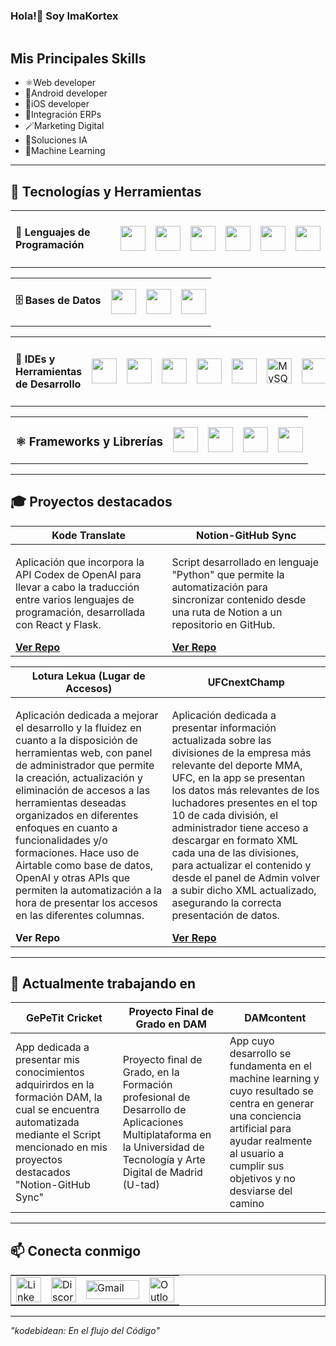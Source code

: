 
<body>
  <h3> Hola!👋 Soy ImaKortex</h3>
  
  <img src=""></img>
  
  <h2>Mis Principales Skills</h2>  
  
  <ul>
    <li>⚛️Web developer</li>
    <li>📱Android developer</li>
    <li>🍏iOS developer</li>
    <li>🏢Integración ERPs</li>
    <li>🪄Marketing Digital</li>
    <li>🧠Soluciones IA</li>
    <li>🤖Machine Learning</li>
  </ul>
  <hr>
  <h2>🚀 Tecnologías y Herramientas</h2>
  <table>
    <tbody>
      <td><h4>🦜 Lenguajes de Programación</h4> </td>
      <td><img src="https://cdn.jsdelivr.net/gh/devicons/devicon/icons/java/java-original.svg" width="40" height="40"/></td>
      <td><img src="https://cdn.jsdelivr.net/gh/devicons/devicon/icons/kotlin/kotlin-original.svg" width="40" height="40"/></td>
      <td><img src="https://cdn.jsdelivr.net/gh/devicons/devicon/icons/python/python-original.svg" width="40" height="40"/></td>
      <td><img src="https://cdn.jsdelivr.net/gh/devicons/devicon/icons/javascript/javascript-original.svg" width="40" height="40"/></td>
      <td><img src="https://cdn.jsdelivr.net/gh/devicons/devicon/icons/swift/swift-original.svg" width="40" height="40"/></td>
      <td><img src="https://cdn.jsdelivr.net/gh/devicons/devicon/icons/cplusplus/cplusplus-original.svg" width="40" height="40"/></td>
    </tbody>
  </table>
  
  <table>
    <tbody>
      <td><h4>🗄️ Bases de Datos</h4></td>
      <td><img src="https://cdn.jsdelivr.net/gh/devicons/devicon/icons/mysql/mysql-original.svg" width="40" height="40"/></td>
      <td><img src="https://cdn.jsdelivr.net/gh/devicons/devicon/icons/postgresql/postgresql-original.svg" width="40" height="40"/></td>
      <td><img src="https://cdn.jsdelivr.net/gh/devicons/devicon/icons/mongodb/mongodb-original.svg" width="40" height="40"/></td>
    </tbody>
  </table>
  
  <table>
    <tbody>
      <td><h4>🔧 IDEs y Herramientas de Desarrollo</h4></td>
      <td><img src="https://cdn.jsdelivr.net/gh/devicons/devicon/icons/intellij/intellij-original.svg" width="40" height="40"/></td>
      <td><img src="https://cdn.jsdelivr.net/gh/devicons/devicon/icons/androidstudio/androidstudio-original.svg" width="40" height="40"/></td>
      <td><img src="https://cdn.jsdelivr.net/gh/devicons/devicon/icons/xcode/xcode-original.svg" width="40" height="40"/></td>
      <td><img src="https://cdn.jsdelivr.net/gh/devicons/devicon/icons/vscode/vscode-original.svg" width="40" height="40"/></td>
      <td><img src="https://cdn.jsdelivr.net/gh/devicons/devicon/icons/unity/unity-original.svg" width="40" height="40"/></td>
      <td><img src="https://cdn.jsdelivr.net/gh/devicons/devicon/icons/mysql/mysql-original-wordmark.svg" width="40" height="40" alt="MySQL Workbench"/></td>
      <td><img src="https://cdn.jsdelivr.net/gh/devicons/devicon/icons/bash/bash-original.svg" width="40" height="40"/></td>
      <td><img src="https://cdn.jsdelivr.net/gh/devicons/devicon/icons/docker/docker-original.svg" width="40" height="40"/></td>
      <td><img src="https://cdn.jsdelivr.net/gh/devicons/devicon/icons/nodejs/nodejs-original.svg" width="40" height="40"/></td>
      <td><img src="https://cdn.jsdelivr.net/gh/devicons/devicon/icons/git/git-original.svg" width="40" height="40"/></td>
      <td><img src="https://cdn.jsdelivr.net/gh/devicons/devicon/icons/github/github-original.svg" width="40" height="40"/></td>
    </tbody>
  </table>
        
  <table>
    <tbody>
      <td><h4><h3>⚛️ Frameworks y Librerías</h3> </h4></td>
      <td><img src="https://cdn.jsdelivr.net/gh/devicons/devicon/icons/react/react-original.svg" width="40" height="40"/></td>
      <td><img src="https://cdn.jsdelivr.net/gh/devicons/devicon/icons/angularjs/angularjs-original.svg" width="40" height="40"/></td>
      <td><img src="https://cdn.jsdelivr.net/gh/devicons/devicon/icons/spring/spring-original.svg" width="40" height="40"/></td>
      <td><img src="https://cdn.jsdelivr.net/gh/devicons/devicon/icons/flask/flask-original.svg" width="40" height="40"/></td>
    </tbody>
  </table>
  
  <hr>
  
  <h2>🎓 Proyectos destacados</h2> 
  <table>
    <thead>
      <th><b>Kode Translate</b></th>
      <th><b>Notion-GitHub Sync</b></th>
    </thead>
    <tbody>
      <td>
        <p>Aplicación que incorpora la API Codex de OpenAI para llevar a cabo la traducción entre varios lenguajes de programación, desarrollada con React y Flask.</p>
        <a href="https://github.com/kodebidean/kode-translate"><b>Ver Repo</b></a>
      </td>
      <td>
        <p>Script desarrollado en lenguaje "Python" que permite la automatización para sincronizar contenido desde una ruta de Notion a un repositorio en GitHub.</p>
        <a href="https://github.com/kodebidean/notion-to-github-sync"><b>Ver Repo</b></a>
      </td>
    </tbody>
  </table>
  <table>
    <thead>
      <th>Lotura Lekua (Lugar de Accesos)</th>
      <th>UFCnextChamp</th>
    </thead>
    <tbody>
      <td>
        <p>Aplicación dedicada a mejorar el desarrollo y la fluidez en cuanto a la disposición de herramientas web, con panel de administrador que permite la creación, actualización y eliminación de accesos a las herramientas deseadas organizados en diferentes enfoques en cuanto a funcionalidades y/o formaciones. Hace uso de Airtable como base de datos, OpenAI y otras APIs que permiten la automatización a la hora de presentar los accesos en las diferentes columnas.</p>
        <a src="#"><b>Ver Repo</b></a>
      </td>
      <td>
        <p>Aplicación dedicada a presentar información actualizada sobre las divisiones de la empresa más relevante del deporte MMA, UFC, en la app se presentan los datos más relevantes de los luchadores presentes en el top 10 de cada división, el administrador tiene acceso a descargar en formato XML cada una de las divisiones, para actualizar el contenido y desde el panel de Admin volver a subir dicho XML actualizado, asegurando la correcta presentación de datos.</p>
        <a href="https://github.com/kodebidean/ufc-nextchamp.git"><b>Ver Repo</b></a>
      </td>
    </tbody>
  </table>
  
  <hr>
  <h2>🌱 Actualmente trabajando en</h2>
  <table>
    <thead>
      <tr>
        <th>GePeTit Cricket</th>
        <th>Proyecto Final de Grado en DAM</th>
        <th>DAMcontent</th>
      </tr>
    </thead>
    <tbody>
      <tr>
        <td>App dedicada a presentar mis conocimientos adquirirdos en la formación DAM, la cual se encuentra automatizada mediante el Script mencionado en mis proyectos destacados "Notion-GitHub Sync"</td>
        <td>Proyecto final de Grado, en la Formación profesional de Desarrollo de Aplicaciones Multiplataforma en la Universidad de Tecnología y Arte Digital de Madrid (U-tad)</td>
        <td>App cuyo desarrollo se fundamenta en el machine learning y cuyo resultado se centra en generar una conciencia artificial para ayudar realmente al usuario a cumplir sus objetivos y no desviarse del camino</td>
      </tr>
    </tbody>
  </table>
  <hr>
  
</body>

<footer>
  
  <h2>📫 Conecta conmigo</h2> 
  <table border="hidden">
    <tbody>
      <tr>
        <td style="border: none;">
          <a href="https://www.linkedin.com/in/imanol-mugueta-unsain-b18ba92b3/" target="_blank">
            <img src="https://cdn.jsdelivr.net/gh/devicons/devicon/icons/linkedin/linkedin-original.svg" width="40" height="40" alt="LinkedIn"/>
          </a>
        </td>
        <td style="border: none;">
          <a href="https://discord.com/users/tu-discord-id" target="_blank">
            <img src="https://discord.com/assets/2c21aeda16de354ba5334551a883b481.png" width="40" height="40" alt="Discord"/>
          </a>  
        </td>
        <td style="border: none;">
          <a href="mailto:kodigolekua@gmail.com" target="_blank">
            <img src="https://ssl.gstatic.com/ui/v1/icons/mail/rfr/logo_gmail_lockup_default_1x_r2.png" width="85" height="30" alt="Gmail"/>
          </a>
        </td>
        <td style="border: none;">
          <a href="mailto:kodeleku@outlook.com" target="_blank">
            <img src="https://cdn.icon-icons.com/icons2/3053/PNG/512/microsoft_outlook_macos_bigsur_icon_189971.png" width="40" height="40" alt="Outlook"/>
          </a>
        </td>
      </tr>
    </tbody>
  </table>
  
  <hr>  
  <em>"kodebidean: En el flujo del Código"</em>

</footer>
